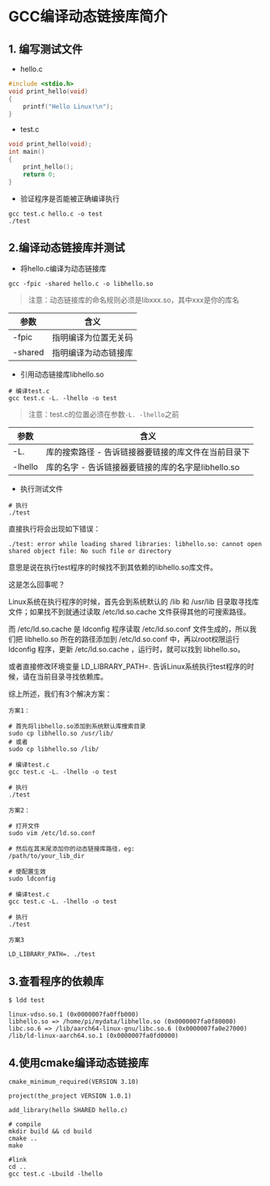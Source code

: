 # GCC编译动态链接库简介

## 1. 编写测试文件
* hello.c

```C
#include <stdio.h>
void print_hello(void)
{
    printf("Hello Linux!\n");
}

```

* test.c

```C
void print_hello(void);
int main()
{
    print_hello();
    return 0;
}

```

* 验证程序是否能被正确编译执行

```shell
gcc test.c hello.c -o test
./test
```

## 2.编译动态链接库并测试

* 将hello.c编译为动态链接库

```shell
gcc -fpic -shared hello.c -o libhello.so
```

> 注意：动态链接库的命名规则必须是libxxx.so，其中xxx是你的库名

|参数|含义|
|----|----|
|-fpic|指明编译为位置无关码|
|-shared|指明编译为动态链接库|


* 引用动态链接库libhello.so

```shell
# 编译test.c
gcc test.c -L. -lhello -o test
```
> 注意：test.c的位置必须在参数```-L. -lhello```之前

|参数|含义|
|----|----|
|-L.|库的搜索路径 - 告诉链接器要链接的库文件在当前目录下|
|-lhello|库的名字 - 告诉链接器要链接的库的名字是libhello.so|

* 执行测试文件

```shell
# 执行
./test
```

直接执行将会出现如下错误：

```shell
./test: error while loading shared libraries: libhello.so: cannot open shared object file: No such file or directory
```

意思是说在执行test程序的时候找不到其依赖的libhello.so库文件。

这是怎么回事呢？

Linux系统在执行程序的时候，首先会到系统默认的 /lib 和 /usr/lib 目录取寻找库文件；如果找不到就通过读取 /etc/ld.so.cache 文件获得其他的可搜索路径。

而 /etc/ld.so.cache 是 ldconfig 程序读取 /etc/ld.so.conf 文件生成的，所以我们把 libhello.so 所在的路径添加到 /etc/ld.so.conf 中，再以root权限运行 ldconfig 程序，更新 /etc/ld.so.cache ，运行时，就可以找到 libhello.so。

或者直接修改环境变量 LD_LIBRARY_PATH=. 告诉Linux系统执行test程序的时候，请在当前目录寻找依赖库。

综上所述，我们有3个解决方案：

```方案1：```

```shell
# 首先将libhello.so添加到系统默认库搜索目录
sudo cp libhello.so /usr/lib/
# 或者
sudo cp libhello.so /lib/

# 编译test.c
gcc test.c -L. -lhello -o test

# 执行
./test
```

```方案2：```

```shell
# 打开文件
sudo vim /etc/ld.so.conf

# 然后在其末尾添加你的动态链接库路径，eg:
/path/to/your_lib_dir

# 使配置生效
sudo ldconfig

# 编译test.c
gcc test.c -L. -lhello -o test

# 执行
./test
```


```方案3```

```shell
LD_LIBRARY_PATH=. ./test
```



## 3.查看程序的依赖库

```shell
$ ldd test

linux-vdso.so.1 (0x0000007fa0ffb000)
libhello.so => /home/pi/mydata/libhello.so (0x0000007fa0f80000)
libc.so.6 => /lib/aarch64-linux-gnu/libc.so.6 (0x0000007fa0e27000)
/lib/ld-linux-aarch64.so.1 (0x0000007fa0fd0000)
```

## 4.使用cmake编译动态链接库

```camke
cmake_minimum_required(VERSION 3.10)

project(the_project VERSION 1.0.1)

add_library(hello SHARED hello.c)
```

```shell
# compile
mkdir build && cd build
cmake ..
make

#link
cd ..
gcc test.c -Lbuild -lhello
```